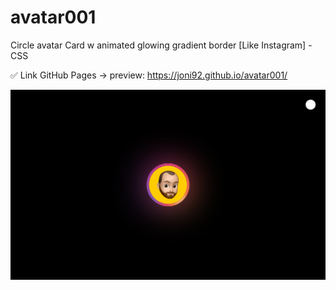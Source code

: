 # avatar001
Circle avatar Card w animated glowing gradient border [Like Instagram] - CSS


✅ Link GitHub Pages -> preview: https://joni92.github.io/avatar001/


![preview.png](https://github.com/Joni92/avatar001/blob/main/preview01.png)
